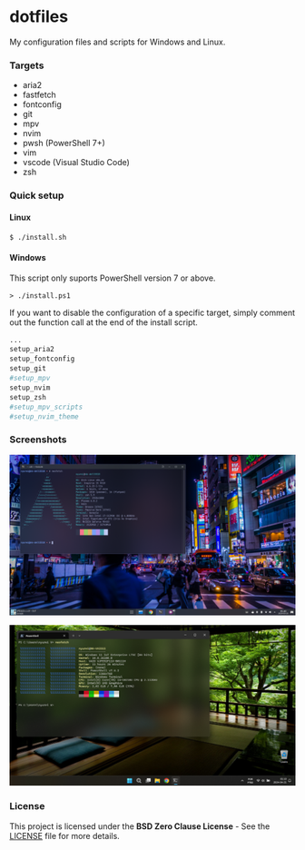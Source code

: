 # dotfiles

My configuration files and scripts for Windows and Linux.

### Targets

- aria2
- fastfetch
- fontconfig
- git
- mpv
- nvim
- pwsh (PowerShell 7+)
- vim
- vscode (Visual Studio Code)
- zsh

### Quick setup

#### Linux

```
$ ./install.sh
```

#### Windows

This script only suports PowerShell version 7 or above.

```
> ./install.ps1
```

If you want to disable the configuration of a specific target, simply comment out the function call at the end of the install script.

```sh
...
setup_aria2
setup_fontconfig
setup_git
#setup_mpv
setup_nvim
setup_zsh
#setup_mpv_scripts
#setup_nvim_theme
```

### Screenshots

![screenshot](./docs/screenshot_linux.png)

![screenshot](./docs/screenshot_windows.png)

### License

This project is licensed under the __BSD Zero Clause License__ - See the [LICENSE](./LICENSE) file for more details.
